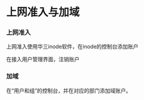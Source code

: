 # 上网准入与加域

### 上网准入

上网准入使用华三inode软件，在inode的控制台添加账户

在接入用户管理界面，注销账户

### 加域

在“用户和组”的控制台，并在对应的部门添加域账户。